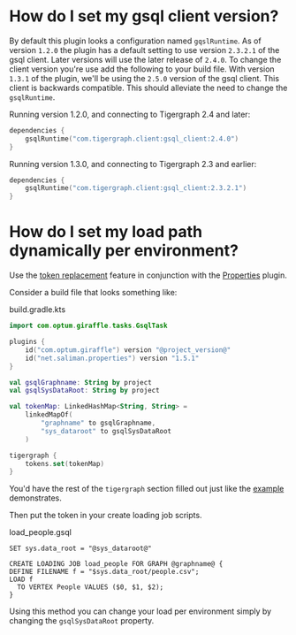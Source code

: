 # How do I set my gsql client version?
By default this plugin looks a configuration named `gqslRuntime`. As of version
`1.2.0` the plugin has a default setting to use version `2.3.2.1` of the gsql
client. Later versions will use the later release of `2.4.0`. To change the
client version you're use add the following to your build file. With version
`1.3.1` of the plugin, we'll be using the `2.5.0` version of the gsql client.
This client is backwards compatible. This should alleviate the need to change
the `gsqlRuntime`.

Running version 1.2.0, and connecting to Tigergraph 2.4 and later:
```kotlin
dependencies {
    gsqlRuntime("com.tigergraph.client:gsql_client:2.4.0")
}
```

Running version 1.3.0, and connecting to Tigergraph 2.3 and earlier:
```kotlin
dependencies {
    gsqlRuntime("com.tigergraph.client:gsql_client:2.3.2.1")
}
```
# How do I set my load path dynamically per environment?
Use the [token replacement][2] feature in conjunction with the [Properties][1]
plugin.

Consider a build file that looks something like:

build.gradle.kts
```kotlin
import com.optum.giraffle.tasks.GsqlTask

plugins {
    id("com.optum.giraffle") version "@project_version@"
    id("net.saliman.properties") version "1.5.1"
}

val gsqlGraphname: String by project
val gsqlSysDataRoot: String by project

val tokenMap: LinkedHashMap<String, String> =
    linkedMapOf(
        "graphname" to gsqlGraphname,
        "sys_dataroot" to gsqlSysDataRoot
    )

tigergraph {
    tokens.set(tokenMap)
}
```

You'd have the rest of the `tigergraph` section filled out just like the
[example](basic_example.md) demonstrates.

Then put the token in your create loading job scripts.

load_people.gsql
```gsql
SET sys.data_root = "@sys_dataroot@"

CREATE LOADING JOB load_people FOR GRAPH @graphname@ {
DEFINE FILENAME f = "$sys.data_root/people.csv";
LOAD f
  TO VERTEX People VALUES ($0, $1, $2);
}
```
Using this method you can change your load per environment simply by changing
the `gsqlSysDataRoot` property.

[1]: https://github.com/stevesaliman/gradle-properties-plugin
[2]: ../configuration.md#tokens

